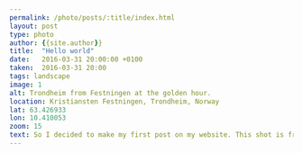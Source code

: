 ```yaml
---
permalink: /photo/posts/:title/index.html
layout: post
type: photo
author: {{site.author}}
title:  "Hello world"
date:   2016-03-31 20:00:00 +0100
taken:  2016-03-31 20:00
tags: landscape
image: 1
alt: Trondheim from Festningen at the golden hour.
location: Kristiansten Festningen, Trondheim, Norway
lat: 63.426933
lon: 10.410053
zoom: 15
text: So I decided to make my first post on my website. This shot is from the Kristansten Fortress in Trondheim. The view is just amazing! You can get a nice shot almost any time of the year. Visit this place, if you are in Trondheim!
---
```

